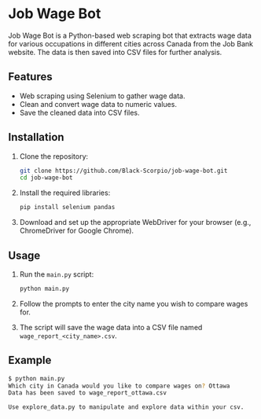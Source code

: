 # Job Wage Bot

Job Wage Bot is a Python-based web scraping bot that extracts wage data for various occupations in different cities across Canada from the Job Bank website. The data is then saved into CSV files for further analysis.

## Features

- Web scraping using Selenium to gather wage data.
- Clean and convert wage data to numeric values.
- Save the cleaned data into CSV files.

## Installation

1. Clone the repository:
    ```bash
    git clone https://github.com/Black-Scorpio/job-wage-bot.git
    cd job-wage-bot
    ```

2. Install the required libraries:
    ```bash
    pip install selenium pandas
    ```

3. Download and set up the appropriate WebDriver for your browser (e.g., ChromeDriver for Google Chrome).

## Usage

1. Run the `main.py` script:
    ```bash
    python main.py
    ```

2. Follow the prompts to enter the city name you wish to compare wages for.

3. The script will save the wage data into a CSV file named `wage_report_<city_name>.csv`.

## Example

```bash
$ python main.py
Which city in Canada would you like to compare wages on? Ottawa
Data has been saved to wage_report_ottawa.csv

Use explore_data.py to manipulate and explore data within your csv.